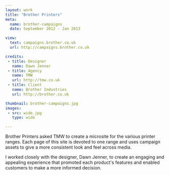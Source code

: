 ```yaml
---
layout: work
title: "Brother Printers"
meta:
  name: brother-campaigns
  date: September 2012 - Jan 2013

view:
  text: campaigns.brother.co.uk
  url: http://campaigns.brother.co.uk

credits:
 - title: Designer
   name: Dawn Jenner
 - title: Agency
   name: TMW
   url: http://tmw.co.uk
 - title: Client
   name: Brother Industries
   url: http://brother.co.uk

thumbnail: brother-campaigns.jpg
images:
 - src: wide.jpg
   type: wide

---
```

Brother Printers asked TMW to create a microsite for the various printer ranges. Each page of this site is devoted to one range and uses campaign assets to give a more consistent look and feel across media.

I worked closely with the designer, Dawn Jenner, to create an engaging and appealing experience that promoted each product's features and enabled customers to make a more informed decision.